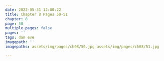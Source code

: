```yaml
---
date: 2022-05-31 12:00:22
title: Chapter 8 Pages 50-51
chapter: 8
page: 50
multiple_pages: false
pages: ''
tags: dan eve
imagepath: ''
imagepaths: assets/img/pages/ch08/50.jpg assets/img/pages/ch08/51.jpg

---
```

